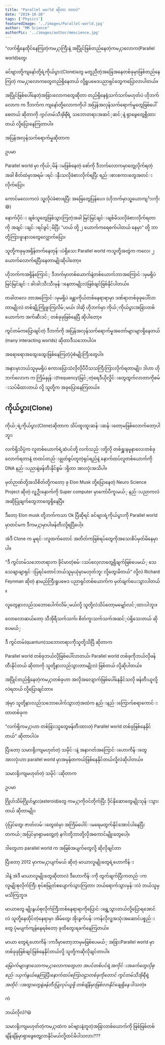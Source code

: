 ```yaml
---
title: "Parallel world ဆိုတာ ဘာလဲ"
date: "2019-10-28"
tags: ['Physics']
featuredImage: '../images/Parallel-world.jpg'
author: "MM Science"
authorPic: '../images/author/mmscience.jpg'
---
```

"လက်​ရှိ​နေထိုင်​​နေကြတဲ့ကမ႓ာကြီးနဲ့
အပြိုင်​ဖြစ်​​တည်​နေတဲ့ကမ႓ာ​လောက(Parallel world)​တွေ၊

ခင်​ဗျားတို့ကျ​နော်​တို့ရဲ့ကိုယ်​ပွား​(Clone)တွေ မတူညီတဲ့အ​ခြေအ​နေတစ်ခုမှာဖြစ်​တည်​​နေကြတဲ့
ကမ႓ာ​လောက​တွေတည်​ရှိ​နေတယ်​ လို့ရူပ​ဗေဒပညာရှင်​​တွေက​​ပြော​လာပါတယ်​။

အပြိုင်​ဖြစ်​​ပေါ်​နေတဲ့အခြား​လောက​တွေဆိုတာ တည်​ရှိ​နေရုံသက်​သက်​မဟုတ်​ပဲ
ဟိုဘက်​​လောက က
ဒီဘက်​က ကျ​နော်​တို့​လောကကိုပါ အပြန်​အလှန်​သက်​​ရောက်​မှု​တွေဖြစ်​​ပေါ်​စေတယ်​ ဆိုတာကို
*ကွင်​တမ်သီအိုရီ*ရဲ့
သ​ဘောတရားအဆင်​့ဆင်​့နဲ့ ရှာ​ဖွေ​တွေ့ရှိထားတယ်​ လို့​ပြော​နေကြတာပါ။

အပြန်​အလှန်​သက်​​ရောက်​မှုဆိုတာက

ဥပမာ

Parallel world မှာ ကိုယ်​့မိန်​းမဖြစ်​​နေတဲ့ ​စော်​ကို ဒီဘက်​​လောကမှာ​တွေ့လိုက်​ရတဲ့အခါ စိတ်​ထဲမှာအရမ်​းရင်​းနှီးသလိုခံစားလိုက်​ရပြီး
ရည်​းစားစကား​တွေအတင်​းလိုက်​​ပြော၊

​ကောင်​မ​လေးကလဲ သူ့လိုပဲခံစားရပြီး အ​ဖြေ​တွေပြန်​​ပေး၊
(ဟိုဘက်​မှာသူ့​ယောကျင်္ားကိုး😄)

​နောက်​ပိုင်​း ချစ်​သူ​တွေဖြစ်​သွားကြတဲ့အခါ မြင်​မြင်​ချင်​းချစ်​မိသလိုခံစားလိုက်​ရတာကို အချင်​းချင်​းရင်​ဖွင်​့မိပြီး
"ဟယ်​ တို့ ၂ ​ယောက်​က​ရေစက်​ပါတယ်​ ​နေမှာ"
တို့ ဘာတို့ကြားဖူးနားဝ​တွေ​လျှောက်​​ပြော၊

သူတို့ကခုမှအရှိန်​တက်​​နေတုန်​းပဲရှိ​သေး
Parallel world ကသူတို့အတွဲက
က​လေး ၂ ​ယောက်​​လောက်​ရပြီး​နေတာမျိုးဆိုပါ​တော့။

ဟိုဘက်​ကအရှိန်​​ကြောင်​့
ဒီဘက်​မှာတစ်​​ယောက်​နဲ့တစ်​​ယောက်​ဘာအ​ကြောင်​းမှမရှိပဲ
မြင်​မြင်​ချင်​း ခါးခါးသီးသီးမုန်​း​နေတာမျိုးလဲဖြစ်​ချင်​ဖြစ်​နိုင်​​ပါတယ်​။

တခါတ​လေ ဘာအ​ကြောင်​းမှမရှိပဲ ခန္တာကိုယ်​တစ်​​နေရာရာမှာ ဒဏ်​ရာ​တစ်​ခုခုပေါ်လာတာမျိုးလဲ တစ်​ချို့​ကြုံဖူးကြလိမ်​့မယ်​၊
ဒါဆို ဟိုဘက်​မှာ ကိုယ်​့ကိုယ်​ပွားအခြားတစ်​​ယောက်​က
အက်​ဆီးဒင်​့ တစ်​ခုခုဖြစ်​​နေပြီ ဆိုပါ​တော့။

ကွင်​တမ်​က​ပြောချင်​တဲ့
ဒီဘက်​ကို အပြန်​အလှန်​သက်​​ရောက်​မှုအ​တော်​များများရှိ​နေတယ်​(many interacting worlds)
ဆိုတာဒီသ​ဘောပါပဲ။

အ​ရော​ရောအ​ထွေး​ထွေးဖြစ်​​နေကြတဲ့ပုံစံမျိုးကြီး​တွေပါ။

အနားမှာဘယ်​သူမှမရှိပဲ စကား​ပြောသံလိုလိုပီပီသသကြီးကြားလိုက်​ရတာမျိုး၊
ဒါဟာ ဟိုဘက်​​လောက က ကြိမ်​နှုန်​း(frequency)မြင်​့တဲ့​ရေဒီယိုလှိုင်​း​တွေထွက်​လာတာကိုစမ်​းသပ်​မိထားတယ်​ လို့ သူတို့က အခု​ပြော​နေကြတယ်​။

ကိုယ်​ပွား(Clone)
-----------------------

ကိုယ်​့ရဲ့ကိုယ်​ပွား(Clone)ဆိုတာက သိပ်​ထူးထူးဆန်​းဆန်​း​တော့မဖြစ်​​လောက်​​တော့ပါဘူး၊

လက်​ရှိသိပ္ပံက လူတစ်​​ယောက်​ရဲ့ဆံပင်​တို့ လက်​သည်​းတို့လို တစ်​ရှူးနမူနာ​လေးတစ်​ခု​လောက်​ရတာနဲ့ တထပ်​တည်​းချွတ်​စွပ်​တူတဲ့ရုပ်​ရည်​နဲ့ ​နောက်​ထပ်​လူတစ်​​ယောက်​ကို DNA နည်​းပညာနဲ့ဖန်​တီးနိုင်​စွမ်​းရှိတာ အားလုံးအသိပါ။

မှတ်​ဉာဏ်​တို့အသိစိတ်​တို့က​တော့ ခု Elon Musk တို့​ပြော​နေတဲ့ Neuro Science Project ဆိုတဲ့ လူ့ဦး​နှောက်​ကို Super computer မှာ​ကော်​ပီကူးမယ်​့ နည်​းပညာကလဲ အဆိုပြုချက်​​တွေဘာ​တွေရှိ​နေပြီ။

ဒီ​တော့ Elon musk တို့ဘက်​ကသာ Ok ပြီဆိုရင်​ ခင်​ဗျားရဲ့ကိုယ်​ပွား​ကို Parallel world မှာတင်​မက
ဒီကမ႓ာမှာပါဖန်​တီးလို့ရပြီ​ပေါ့။

အဲဒီ Clone က မူရင်​းလူထက်​​တောင်​ အတိတ်​ကဖြစ်​ရပ်​​တွေကိုအ​သေးစိပ်​မှတ်​မိ​နေမှာပါ။

"ဒီ ကွင်​တမ်​သ​ဘောတရားက ခိုင်​မာတဲ့စမ်​းသပ်​​လေ့လာ​တွေ့ရှိချက်​ဖြစ်​​ပေမယ်​့
​သေ​သေချာချာရှင်​းပြရင်​​တောင်​ ဘယ်​သူမှယုံမှာမဟုတ်​ဘူး လို့​တွေးမိတယ်​"
လို့လဲ
Richard Feynman ဆိုတဲ့ နာမည်​ကြီးရူပ​ဗေဒ ပညာရှင်​တစ်​​ယောက်​က မှတ်​ချက်​​ပေးသွားပါတယ်​။

လူ​တွေနားလည်​သ​ဘော​ပေါက်​လိမ်​့မယ်​လို့ သူတို့လဲသိပ်​​တော့မ​မျှော်​လင်​့ထားပါဘူး။

​လော​လောဆယ်​​တော့ သီအိုရီသက်​သက်​၊ စိတ်​ကူးသက်​သက်​အဆင်​့ပဲရှိ​သေးတယ်​ ဆို​ပေမယ်​့

ဒီ ကွင်​တမ်​(quantum)သ​ဘောတရားကိုသူတို့သိပြီ ဆိုတာက

Parallel world တစ်​ခုဘယ်​လိုဖြစ်​​ပေါ်လာတယ်​၊
Parallel world တစ်​ခုကိုဘယ်​လိုဖန်​တီးနိုင်​တယ်​ ဆိုတာကို သူတို့နားလည်​သွားတာမျိုးလဲ ဖြစ်​တယ်​ လို့ဆိုပါတယ်​။

အပြိုင်​တည်​ရှိ​နေတဲ့ကမ႓ာတစ်​ခုဟာ အလိုအ​လျောက်​ဖြစ်​​ပေါ်​နေနိုင်​သလို ဖန်​တီးယူလို့လဲရတယ်​ လို့​ပြောချင်​တာ။

အဲ့မှာ သူတို့နားလည်​သ​ဘော​ပေါက်​သွားတဲ့အထဲက
နည်​းနည်​း​ကြောက်​စရာ​ကောင်​းတာတစ်​ခုက

"လက်​ရှိကမ႓ာဟာ တစ်​ခြားသူ​တွေဖန်​တီးထားတဲ့ Parallel world တစ်​ခုဖြစ်​​နေနိုင်​တယ်​" ဆိုတာပါပဲ။

ပြီး​တော့
သမားရိုးကျမဟုတ်​​တဲ့ သမိုင်​းနဲ့ အနာဂတ်​အ​ကြောင်​း​ဟောကိန်​း​တွေအားလုံးဟာ parallel world မှာအမှန်​တကယ်​ဖြစ်​​နေနိုင်​တယ်​လို့လဲဆိုပါတယ်​။

သမားရိုးကျမဟုတ်​​တဲ့ သမိုင်​းဆိုတာက

ဥပမာ

ဂြိုဟ်​သိမ်​ဂြိုဟ်​မွှား​(asteroid)တွေ ကမ႓ာကိုဝင်​တိုက်​ပြီး ဒိုင်​နို​ဆော​တွေမျိုးသုန်​းသွားတယ်​ ဆိုတာမျိုး၊

ပုံပြင်​​တွေ၊ ဇာတ်​လမ်​း​တွေထဲမှာ အကြိမ်​​ပေါင်​းမ​ရေမတွက်​နိုင်​​အောင်​ပါ​နေပြီး တကယ်​့အပြင်​မှာရှာမ​တွေ့တဲ့ နဂါးတို့ဘာတို့လိုအ​ကောင်​မျိူး​တွေ​ပေါ့။

ဒါ​တွေဟာ parallel world က အဖြစ်​အပျက်​​တွေလို့ ဆိုလိုချင်​တာ

ပြီး​တော့ 2012 မှာကမ႓ာပျက်​မယ်​ ဆိုတဲ့​ မာယာလူမျိုး​တွေရဲ့​ဟောကိန်​း

ဒါနဲ့ အဲဒီ မာယာလူမျိုး​တွေဆိုတာလဲ
ဒီ​ဟောကိန်​းကို တွက်​ချက်​ပြီးကတည်​းက
လူမျိုးစုလိုက်​ကြီး စုပ်​စမြုတ်​စ ​ပျောက်​သွားကြတာ၊
ဘယ်​​ရောက်​သွားမှန်​းလဲ ဘယ်​သူမှမသိကြဘူး။

မာယာ​တွေ မျိုးနွယ်​စုလိုက်​ကြီးတစ်​​နေရာရာကို​ပြောင်​း​ရွှေ့သွားတယ်​လို့​ပြောရ​အောင်​လဲ
သူတို့​နေထိုင်​တဲ့​နေရာမှာ အိမ်​​တွေ၊ အိုးခွက်​ပန်​းကန်​​လိုလူ့အသုံးအ​ဆောင်​ပစ္စည်​း​တွေ ပုံမပျက်​ကျန်​​နေရစ်​​တော့ ခုထိ​တွေးရခက်​​နေကြတယ်​။

မာယာ တွေရဲ့​ဟောကိန်​းကဒီမှာ​တော့ဘာမှမဖြစ်​​ပေမယ်​့ အခြားParallel world မှာတစ်​ခုခုဖြစ်​ချင်​ဖြစ်​​နေနိုင်​တယ်​လို့ သူတို့ကဆိုလိုချင်​တာပါ။

*​မြောက်​များစွာ​သောကမ႓ာ​လောက​တွေဟာ အပင်​တစ်​ပင်​ရဲ့အကိုင်​းအခက်​​တွေလိုစုစည်​းယှက်​နွယ်​​နေကြပြီး
​နောက်​ထပ်​စကြာဝဠာတစ်​ခုကို​တောင်​ ကွင်​တမ်​သီအိုရီရဲ့အတိုင်​းအထွာ​တွေနဲ့ဖန်​တီးပြုလုပ်​ယူဖို့ တစ်​ချိန်​မှာဖြစ်​လာနိုင်​​ချေရှိ​နေ*
ပါသတဲ့။

ကဲ

ဘယ်​လိုလဲ?😃

သမားရိုးကျမဟုတ်​တဲ့ကမ႓ာထဲက
ခင်​ဗျားနဲ့တူတဲ့အခြားတစ်​​ယောက်​ကို
ဖြစ်​ဖြစ်​
တစ်​ချိန်​ချိန်​မှာရှာ​ဖွေ​တွေ့လာနိုင်​မယ်​လို့ထင်​မိပါသလား???
